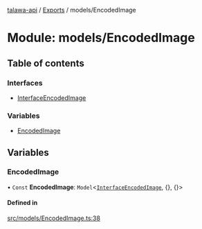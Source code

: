[talawa-api](../README.md) / [Exports](../modules.md) / models/EncodedImage

# Module: models/EncodedImage

## Table of contents

### Interfaces

- [InterfaceEncodedImage](../interfaces/models_EncodedImage.InterfaceEncodedImage.md)

### Variables

- [EncodedImage](models_EncodedImage.md#encodedimage)

## Variables

### EncodedImage

• `Const` **EncodedImage**: `Model`\<[`InterfaceEncodedImage`](../interfaces/models_EncodedImage.InterfaceEncodedImage.md), \{\}, \{\}\>

#### Defined in

[src/models/EncodedImage.ts:38](https://github.com/PalisadoesFoundation/talawa-api/blob/a731ade/src/models/EncodedImage.ts#L38)
